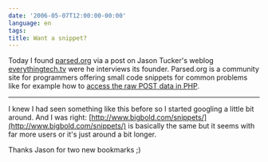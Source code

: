 ```yaml
---
date: '2006-05-07T12:00:00-00:00'
language: en
tags:
title: Want a snippet?
---
```



Today I found [parsed.org](http://www.parsed.org) via a post on Jason Tucker's weblog [everythingtech.tv](http://www.everythingtech.tv/2006/05/06/parsedorg/) were he interviews its founder. Parsed.org is a community site for programmers offering small code snippets for common problems like for example how to [access the raw POST data in PHP](http://parsed.org/tip/166/).

-------------------------------



I knew I had seen something like this before so I started googling a little bit around. And I was right: [http://www.bigbold.com/snippets/](http://www.bigbold.com/snippets/) is basically the same but it seems with far more users or it's just around a bit longer.



Thanks Jason for two new bookmarks ;) 